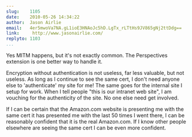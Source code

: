 ```yaml
---
slug:    1105
date:    2010-05-26 14:34:22
author:  Jason Airlie
email:   4er5mwoVa7NA.gL1ioE3HNAoJc5hD.LgTx_rLTtHs9JV865gNj2ttDdg==
link:     http://www.jasonairlie.com/
replyto: 1103
...
```


Yes MITM happens, but it's not exactly common. The Perspectives
extension is one better way to handle it.

Encryption without authentication is not useless, far less valuable,
but not useless. As long as I continue to see the same cert, I don't
need anyone else to 'authenticate' my site for me! The same goes for
the internal site I setup for work. When I tell people "this is our
intranet web site", I am vouching for the authenticity of the site. No
one else need get involved.

If I can be certain that the Amazon.com website is presenting me with
the same cert it has presented me with the last 50 times I went there,
I can be reasonably confident that it is the real Amazon.com. If I
know other people elsewhere are seeing the same cert I can be even
more confident.
